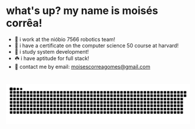 # what's up? my name is moisés corrêa!

- 🍃 i work at the nióbio 7566 robotics team!
- 🌿 i have a certificate on the computer science 50 course at harvard!
- 🌳 i study system development!
- ☘️ i have aptitude for full stack!
- 🌲 contact me by email: moisescorreagomes@gmail.com

#

![Snake animation](https://github.com/skittlexyz/skittlexyz/blob/output/github-contribution-grid-snake.svg)
